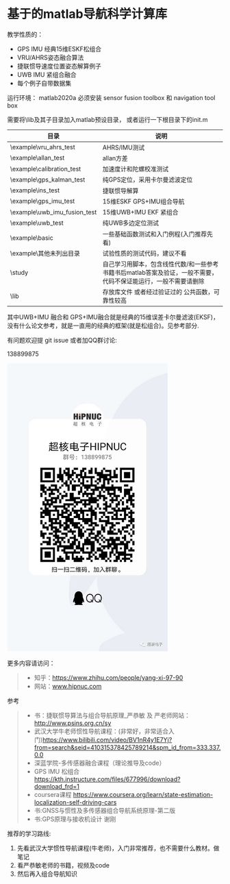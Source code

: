 # 基于的matlab导航科学计算库

教学性质的：

* GPS IMU 经典15维ESKF松组合
* VRU/AHRS姿态融合算法
* 捷联惯导速度位置姿态解算例子
* UWB IMU 紧组合融合
* 每个例子自带数据集

运行环境： matlab2020a 必须安装 sensor fusion toolbox 和 navigation tool box

需要将\lib及其子目录加入matlab预设目录， 或者运行一下根目录下的init.m

| 目录                         | 说明                                                         |
| ---------------------------- | ------------------------------------------------------------ |
| \example\vru_ahrs_test       | AHRS/IMU测试                                                 |
| \example\allan_test          | allan方差                                                    |
| \example\calibration_test    | 加速度计和陀螺校准测试                                       |
| \example\gps_kalman_test     | 纯GPS定位，采用卡尔曼滤波定位                                |
| \example\ins_test            | 捷联惯导解算                                                 |
| \example\gps_imu_test        | 15维ESKF GPS+IMU组合导航                                     |
| \example\uwb_imu_fusion_test | 15维UWB+IMU EKF 紧组合                                       |
| \example\uwb_test            | 纯UWB多边定位测试                                            |
| \example\basic               | 一些基础函数测试和入门例程(入门推荐先看)                     |
| \example\其他未列出目录      | 试验性质的测试代码，建议不看                                 |
| \study                       | 自己学习用脚本，包含线性代数/和一些参考书籍书后matlab答案及验证，一般不需要，代码不保证能运行，一般不需要请删除 |
| \lib                         | 存放库文件 或者经过验证过的 公共函数，可靠性较高             |



其中UWB+IMU 融合和 GPS+IMU融合就是经典的15维误差卡尔曼滤波(EKSF)，没有什么论文参考，就是一直用的经典的框架(就是松组合)。见参考部分.





有问题欢迎提 git issue 或者加QQ群讨论:

138899875

![](img/wechat.png)

更多内容请访问：

> * 知乎：https://www.zhihu.com/people/yang-xi-97-90
> * 网站：www.hipnuc.com



参考
> * 书：捷联惯导算法与组合导航原理_严恭敏 及 严老师网站： http://www.psins.org.cn/sy
> * 武汉大学牛老师惯性导航课程：(非常好，非常适合入门)https://www.bilibili.com/video/BV1nR4y1E7Yj?from=search&seid=410315378425789214&spm_id_from=333.337.0.0
> * 深蓝学院-多传感器融合课程（理论推导及code）
> * GPS IMU 松组合 https://kth.instructure.com/files/677996/download?download_frd=1
> * coursera课程 https://www.coursera.org/learn/state-estimation-localization-self-driving-cars 
> * 书:GNSS与惯性及多传感器组合导航系统原理-第二版
> * 书:GPS原理与接收机设计 谢刚



推荐的学习路线:

1. 先看武汉大学惯性导航课程(牛老师)，入门非常推荐，也不需要什么教材。做笔记
2. 看严恭敏老师的书籍，视频及code
3. 然后再入组合导航知识

